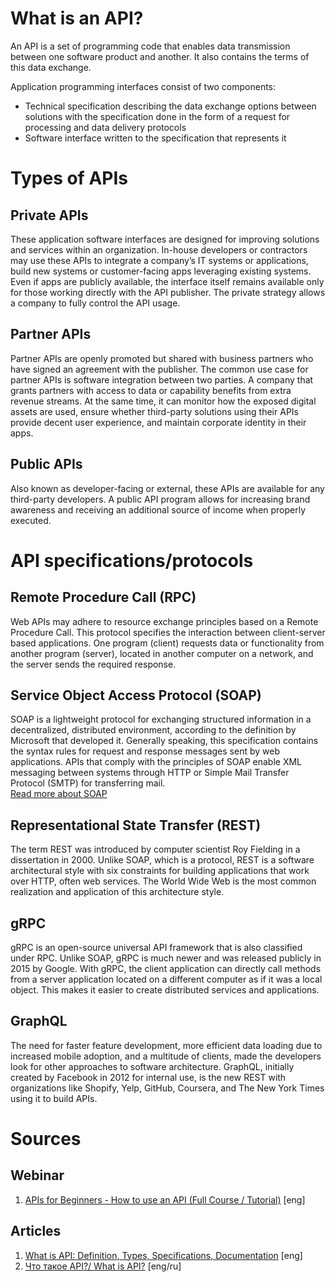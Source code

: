 # What is an API?  
An API is a set of programming code that enables data transmission between one software product and another. It also contains the terms of this data exchange.   

Application programming interfaces consist of two components:
- Technical specification describing the data exchange options between solutions with the specification done in the form of a request for processing and data delivery protocols
- Software interface written to the specification that represents it

# Types of APIs
## Private APIs
These application software interfaces are designed for improving solutions and services within an organization. In-house developers or contractors may use these APIs to integrate a company’s IT systems or applications, build new systems or customer-facing apps leveraging existing systems. Even if apps are publicly available, the interface itself remains available only for those working directly with the API publisher. The private strategy allows a company to fully control the API usage.
## Partner APIs
Partner APIs are openly promoted but shared with business partners who have signed an agreement with the publisher. The common use case for partner APIs is software integration between two parties. A company that grants partners with access to data or capability benefits from extra revenue streams. At the same time, it can monitor how the exposed digital assets are used, ensure whether third-party solutions using their APIs provide decent user experience, and maintain corporate identity in their apps.
## Public APIs
Also known as developer-facing or external, these APIs are available for any third-party developers. A public API program allows for increasing brand awareness and receiving an additional source of income when properly executed.

# API specifications/protocols
## Remote Procedure Call (RPC)
Web APIs may adhere to resource exchange principles based on a Remote Procedure Call. This protocol specifies the interaction between client-server based applications. One program (client) requests data or functionality from another program (server), located in another computer on a network, and the server sends the required response.
## Service Object Access Protocol (SOAP)
SOAP is a lightweight protocol for exchanging structured information in a decentralized, distributed environment, according to the definition by Microsoft that developed it. Generally speaking, this specification contains the syntax rules for request and response messages sent by web applications. APIs that comply with the principles of SOAP enable XML messaging between systems through HTTP or Simple Mail Transfer Protocol (SMTP) for transferring mail.  
[Read more about SOAP](https://github.com/GorVad/system-data-analyst-notes/blob/main/integration/API/SOAP.md)
## Representational State Transfer (REST)
The term REST was introduced by computer scientist Roy Fielding in a dissertation in 2000. Unlike SOAP, which is a protocol, REST is a software architectural style with six constraints for building applications that work over HTTP, often web services. The World Wide Web is the most common realization and application of this architecture style.
## gRPC
gRPC is an open-source universal API framework that is also classified under RPC. Unlike SOAP, gRPC is much newer and was released publicly in 2015 by Google. With gRPC, the client application can directly call methods from a server application located on a different computer as if it was a local object. This makes it easier to create distributed services and applications.
## GraphQL
The need for faster feature development, more efficient data loading due to increased mobile adoption, and a multitude of clients, made the developers look for other approaches to software architecture. GraphQL, initially created by Facebook in 2012 for internal use, is the new REST with organizations like Shopify, Yelp, GitHub, Coursera, and The New York Times using it to build APIs.

# Sources
## Webinar
1. [APIs for Beginners - How to use an API (Full Course / Tutorial)](https://www.youtube.com/watch?v=GZvSYJDk-us) [eng]
## Articles
1. [What is API: Definition, Types, Specifications, Documentation](https://www.altexsoft.com/blog/engineering/what-is-api-definition-types-specifications-documentation/) [eng]
2. [Что такое API?/ What is API?](https://aws.amazon.com/ru/what-is/api/) [eng/ru]